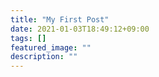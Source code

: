 ```yaml
---
title: "My First Post"
date: 2021-01-03T18:49:12+09:00
tags: []
featured_image: ""
description: ""
---
```

